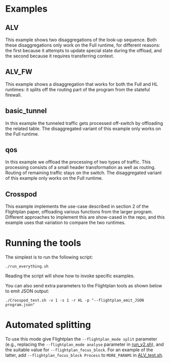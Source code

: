 # Examples

## ALV
This example shows two disaggregations of the look-up
sequence. Both these disaggregations only work on
the Full runtime, for different reasons: the first
because it attempts to update special state during
the offload, and the second because it requires
transferring context.

## ALV_FW
This example shows a disaggregation that works for
both the Full and HL runtimes: it splits off the
routing part of the program from the stateful firewall.

## basic_tunnel
In this example the tunneled traffic gets processed
off-switch by offloading the related table.
The disaggregated variant of this example only works on
the Full runtime.

## qos
In this example we offload the processing of two types of
traffic. This processing consists of a small header
transformation as well as routing. Routing of remaining
traffic stays on the switch.
The disaggregated variant of this example only works on
the Full runtime.

## Crosspod
This example implements the use-case described in
section 2 of the Flightplan paper, offloading
various functions from the larger program.
Different approaches to implement this are show-cased
in the repo, and this example uses that variation to
compare the two runtimes.

# Running the tools
The simplest is to run the following script:
```
./run_everything.sh
```
Reading the script will show how to invoke specific
examples.

You can also send extra parameters to the Flightplan
tools as shown below to emit JSON output:
```
./Crosspod_test.sh -v 1 -s 1 -r HL -p "--flightplan_emit_JSON program.json"
```

# Automated splitting
To use this mode give Flightplan the `--flightplan_mode split` parameter
(e.g., replacing the `--flightplan_mode analyse` parameter in
[run_v2.sh](run_v2.sh)), and the suitable value for `--flightplan_focus_block`.
For an example of the latter, add `--flightplan_focus_block Process` to
`MORE_PARAMS` in [ALV_test.sh](ALV_test.sh).
